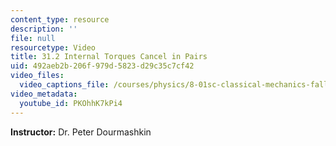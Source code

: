 ```yaml
---
content_type: resource
description: ''
file: null
resourcetype: Video
title: 31.2 Internal Torques Cancel in Pairs
uid: 492aeb2b-206f-979d-5823-d29c35c7cf42
video_files:
  video_captions_file: /courses/physics/8-01sc-classical-mechanics-fall-2016/week-10-rotational-motion/31.2-internal-torques-cancel-in-pairs/31.2-internal-torques-cancel-in-pairs/PKOhhK7kPi4.vtt
video_metadata:
  youtube_id: PKOhhK7kPi4
---
```


**Instructor:** Dr. Peter Dourmashkin